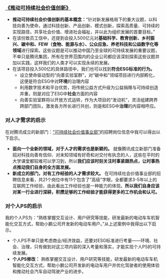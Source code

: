 ### [《推动可持续社会价值创新》](https://mp.weixin.qq.com/s/9DO_pl9r0rA7tynwmELtOA)
- **推动可持续社会价值创新的基本概念：**“针对新发展格局下的重大议题，以科技向善为使命，通过科技创新、产品创新、模式创新，探索高质量、可持续的实现路径，共享社会价值、增进社会福祉，并以此为组织发展的首要目标。”
- 在该份致员工信中，还提到会投入500亿元对**基础科学、教育创新、乡村振兴、碳中和、FEW（食物、能源与水）、公众应急、养老科技和公益数字化等领域**进行探索。这些议题是可以推动中国乃至全球的可持续发展的重要议题，不单只是腾讯集团，所有在世界范围内的企业公司都应该深刻探索这些议题并加以实践，这样我们的人类才可以实现永续的发展。
- 在该项目投入500亿的具体路径中，我们也可以找到**符合ESG标准的行为。**
  - 设立使命驱动型的“向善实验室群”，对“碳中和”领域项目进行内部孵化，这便是符合ESG中对**环境**的治理内容
  - 利用数字技术和平台优势，将传统公益方式升级为公益捐赠与可持续创造并重，则是对应了ESG中**社会**方面的内容
  - 向善实验室群将以开放方式运转，作为大项目的“发动机”，灵活组建跨界跨部门团队，激发各方所长进行共创，则是和ESG中**治理**的内容相呼应。

### 对人才需求的启示
在对腾讯成立的新部门：[“可持续社会价值事业部”](https://mp.weixin.qq.com/s/9DO_pl9r0rA7tynwmELtOA)的招聘岗位信息中我可以得出以下启示。
- **面向一个全新的领域，对于人才的需求也是新颖的。** 就像腾讯成立新部门准备招对科技向善有信仰、对未知领域有好奇和对交付有执念的人，这些在平时的大学课堂都较难可以学习到，所以**我们应该时刻关注时事紧跟热点，让时事热点推动我们自身的全方面发展。**
- **新成立的部门，对有工作经验的人才需求较大。** 在可持续社会价值事业部的招聘信息来看，共21个岗位中有11个包含了“高级”字眼，全都要求3-5年以上的互联网工作经验，由此看出工作经验也是一种能力的体现。**所以我们自身应该对某一行业进行深耕，积攒足够的工作经验才能获得更多的工作机会和认可。**

### 对个人PS的启示
我的个人PS为：“熟练掌握交互设计、用户研究等技能，研发最新的电动车车机智能化交互方式，帮助小鹏公司开发新的电动车用户。”从上述案例中我得出以下启示。
- 个人PS不单只是考虑商业/经济效益，还要对ESG标准进行考量——环境、社会、治理，只有做到对这三项内容的深入考量和落实，才能实现个人PS的可持续发展。
- **个人PS修改：** 熟练掌握交互设计、用户研究等技能，研发最新的电动车车机智能化交互方式，帮助小鹏公司开发新的电动车用户并优化驾驶者的使用体验和推动社会汽车自动驾驶产业的进步。